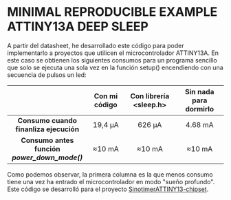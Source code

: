 ﻿# MINIMAL REPRODUCIBLE EXAMPLE ATTINY13A DEEP SLEEP

A partir del datasheet, he desarrollado este código para poder implementarlo a proyectos que utilicen el microcontrolador ATTINY13A. En este caso se obtienen los siguientes consumos para un programa sencillo que solo se ejecuta una sola vez en la función setup() encendiendo con una secuencia de pulsos un led:
<div align="center">
  
  |   | Con mi código  | Con librería <sleep.h> | Sin nada para dormirlo |
  | :---: | :---: | :---: | :---: |
  | **Consumo cuando <br>finanliza ejecución</br>**  | 19,4 μA  | 626 μA  | 4.68 mA  |
  | **Consumo antes función <br>*power_down_mode()*</br>**  | ≈10 mA  | ≈10 mA  | ≈10 mA  |

</div>

Como podemos observar, la primera columna es la que menos consumo tiene una vez ha entrado el microcontrolador en modo "sueño profundo". Este código se desarrolló para el proyecto [SinotimerATTINY13-chipset](https://github.com/torbol/SinotimerATTINY13-chipset).
